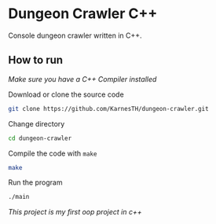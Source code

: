 # Dungeon Crawler C++

Console dungeon crawler written in C++.

## How to run

_Make sure you have a C++ Compiler installed_

Download or clone the source code

```bash
git clone https://github.com/KarnesTH/dungeon-crawler.git
```

Change directory

```bash
cd dungeon-crawler
```

Compile the code with `make`

```bash
make
```

Run the program

```bash
./main
```

_This project is my first oop project in c++_
